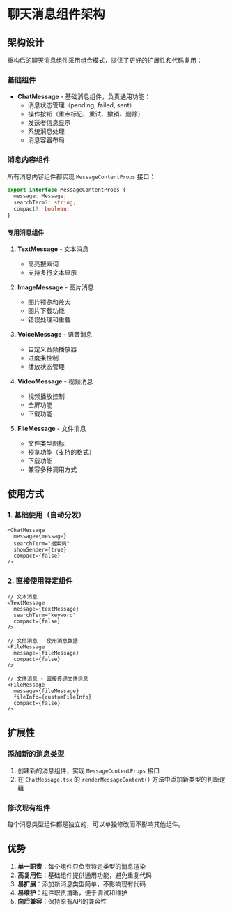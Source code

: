 # 聊天消息组件架构

## 架构设计

重构后的聊天消息组件采用组合模式，提供了更好的扩展性和代码复用：

### 基础组件

- **ChatMessage** - 基础消息组件，负责通用功能：
  - 消息状态管理（pending, failed, sent）
  - 操作按钮（重点标记、重试、撤销、删除）
  - 发送者信息显示
  - 系统消息处理
  - 消息容器布局

### 消息内容组件

所有消息内容组件都实现 `MessageContentProps` 接口：

```typescript
export interface MessageContentProps {
  message: Message;
  searchTerm?: string;
  compact?: boolean;
}
```

#### 专用消息组件

1. **TextMessage** - 文本消息

   - 高亮搜索词
   - 支持多行文本显示
2. **ImageMessage** - 图片消息

   - 图片预览和放大
   - 图片下载功能
   - 错误处理和重载
3. **VoiceMessage** - 语音消息

   - 自定义音频播放器
   - 进度条控制
   - 播放状态管理
4. **VideoMessage** - 视频消息

   - 视频播放控制
   - 全屏功能
   - 下载功能
5. **FileMessage** - 文件消息

   - 文件类型图标
   - 预览功能（支持的格式）
   - 下载功能
   - 兼容多种调用方式

## 使用方式

### 1. 基础使用（自动分发）

```tsx
<ChatMessage 
  message={message} 
  searchTerm="搜索词"
  showSender={true}
  compact={false}
/>
```

### 2. 直接使用特定组件

```tsx
// 文本消息
<TextMessage 
  message={textMessage} 
  searchTerm="keyword" 
  compact={false} 
/>

// 文件消息 - 使用消息数据
<FileMessage 
  message={fileMessage} 
  compact={false} 
/>

// 文件消息 - 直接传递文件信息
<FileMessage 
  message={fileMessage} 
  fileInfo={customFileInfo}
  compact={false} 
/>
```

## 扩展性

### 添加新的消息类型

1. 创建新的消息组件，实现 `MessageContentProps` 接口
2. 在 `ChatMessage.tsx` 的 `renderMessageContent()` 方法中添加新类型的判断逻辑

### 修改现有组件

每个消息类型组件都是独立的，可以单独修改而不影响其他组件。

## 优势

1. **单一职责**：每个组件只负责特定类型的消息渲染
2. **高复用性**：基础组件提供通用功能，避免重复代码
3. **易扩展**：添加新消息类型简单，不影响现有代码
4. **易维护**：组件职责清晰，便于调试和维护
5. **向后兼容**：保持原有API的兼容性
